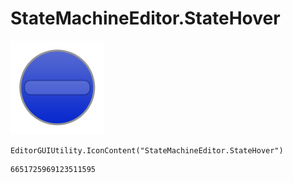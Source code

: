 # StateMachineEditor.StateHover
![](/img/StateMachineEditor.StateHover.png)

``` CSharp
EditorGUIUtility.IconContent("StateMachineEditor.StateHover")
```
```
6651725969123511595
```
